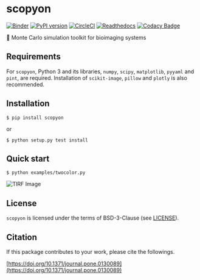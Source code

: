 scopyon
=======

[![Binder](https://mybinder.org/badge_logo.svg)](https://mybinder.org/v2/gh/ecell/scopyon/master)
[![PyPI version](https://badge.fury.io/py/scopyon.svg)](https://badge.fury.io/py/scopyon)
[![CircleCI](https://circleci.com/gh/ecell/scopyon.svg?style=svg)](https://circleci.com/gh/ecell/scopyon)
[![Readthedocs](https://readthedocs.org/projects/scopyon/badge/)](http://scopyon.readthedocs.io/)
[![Codacy Badge](https://api.codacy.com/project/badge/Grade/ca714025c04b456dbaa036e0275cb603)](https://www.codacy.com/app/ecell/scopyon?utm_source=github.com&amp;utm_medium=referral&amp;utm_content=ecell/scopyon&amp;utm_campaign=Badge_Grade)

:microscope: Monte Carlo simulation toolkit for bioimaging systems

Requirements
------------

For `scopyon`, Python 3 and its libraries, `numpy`, `scipy`, `matplotlib`, `pyyaml` and `pint`, are required. Installation of `scikit-image`, `pillow` and `plotly` is also recommended.

Installation
------------

```shell-session
$ pip install scopyon
```

or

```shell-session
$ python setup.py test install
```

Quick start
-----------

```shell-session
$ python examples/twocolor.py
```

![TIRF Image](https://github.com/ecell/scopyon/raw/master/examples/twocolor_000.png)

License
-------

`scopyon` is licensed under the terms of BSD-3-Clause (see [LICENSE](/LICENSE)).

Citation
--------

If this package contributes to your work, please cite the followings.

[https://doi.org/10.1371/journal.pone.0130089](https://doi.org/10.1371/journal.pone.0130089)
